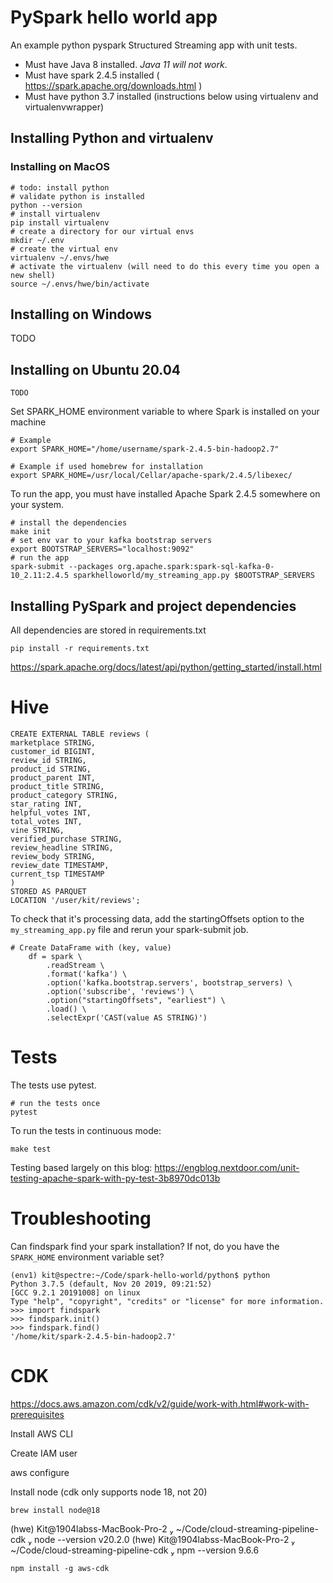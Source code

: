 # PySpark hello world app

An example python pyspark Structured Streaming app with unit tests.

- Must have Java 8 installed. *Java 11 will not work*.
- Must have spark 2.4.5 installed ( https://spark.apache.org/downloads.html )
- Must have python 3.7 installed (instructions below using virtualenv and virtualenvwrapper)




## Installing Python and virtualenv

### Installing on MacOS
```
# todo: install python
# validate python is installed
python --version
# install virtualenv
pip install virtualenv
# create a directory for our virtual envs
mkdir ~/.env
# create the virtual env
virtualenv ~/.envs/hwe
# activate the virtualenv (will need to do this every time you open a new shell)
source ~/.envs/hwe/bin/activate
```

## Installing on Windows

TODO

## Installing on Ubuntu 20.04
```
TODO
```

Set SPARK_HOME environment variable to where Spark is installed on your machine

```
# Example
export SPARK_HOME="/home/username/spark-2.4.5-bin-hadoop2.7"

# Example if used homebrew for installation
export SPARK_HOME=/usr/local/Cellar/apache-spark/2.4.5/libexec/
```

To run the app, you must have installed Apache Spark 2.4.5 somewhere on your system.
```
# install the dependencies
make init
# set env var to your kafka bootstrap servers
export BOOTSTRAP_SERVERS="localhost:9092"
# run the app 
spark-submit --packages org.apache.spark:spark-sql-kafka-0-10_2.11:2.4.5 sparkhelloworld/my_streaming_app.py $BOOTSTRAP_SERVERS
```


## Installing PySpark and project dependencies

All dependencies are stored in requirements.txt
```
pip install -r requirements.txt
```


https://spark.apache.org/docs/latest/api/python/getting_started/install.html















# Hive

```
CREATE EXTERNAL TABLE reviews (
marketplace STRING,
customer_id BIGINT,
review_id STRING,
product_id STRING,
product_parent INT,
product_title STRING,
product_category STRING,
star_rating INT,
helpful_votes INT,
total_votes INT,
vine STRING,
verified_purchase STRING,
review_headline STRING,
review_body STRING,
review_date TIMESTAMP,
current_tsp TIMESTAMP
)
STORED AS PARQUET
LOCATION '/user/kit/reviews';
```

To check that it's processing data, add the startingOffsets option to the `my_streaming_app.py` file and rerun your spark-submit job.
```
# Create DataFrame with (key, value)
    df = spark \
        .readStream \
        .format('kafka') \
        .option('kafka.bootstrap.servers', bootstrap_servers) \
        .option('subscribe', 'reviews') \
        .option("startingOffsets", "earliest") \
        .load() \
        .selectExpr('CAST(value AS STRING)')
```

# Tests

The tests use pytest.

```
# run the tests once
pytest
```

To run the tests in continuous mode:
```
make test
```

Testing based largely on this blog:
https://engblog.nextdoor.com/unit-testing-apache-spark-with-py-test-3b8970dc013b

# Troubleshooting

Can findspark find your spark installation? If not, do you have the `SPARK_HOME` environment variable set?

```
(env1) kit@spectre:~/Code/spark-hello-world/python$ python
Python 3.7.5 (default, Nov 20 2019, 09:21:52) 
[GCC 9.2.1 20191008] on linux
Type "help", "copyright", "credits" or "license" for more information.
>>> import findspark
>>> findspark.init()
>>> findspark.find()
'/home/kit/spark-2.4.5-bin-hadoop2.7'
```




# CDK


https://docs.aws.amazon.com/cdk/v2/guide/work-with.html#work-with-prerequisites

Install AWS CLI

Create IAM user

aws configure

Install node (cdk only supports node 18, not 20)
```
brew install node@18
```

(hwe)  Kit@1904labss-MacBook-Pro-2  ~/Code/cloud-streaming-pipeline-cdk  node --version
v20.2.0
(hwe)  Kit@1904labss-MacBook-Pro-2  ~/Code/cloud-streaming-pipeline-cdk  npm --version
9.6.6

```
npm install -g aws-cdk
```